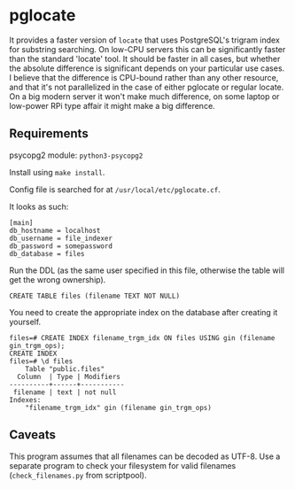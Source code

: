 # pglocate

It provides a faster version of `locate` that uses PostgreSQL's trigram index
for substring searching.  On low-CPU servers this can be significantly faster
than the standard 'locate' tool.  It should be faster in all cases, but whether
the absolute difference is significant depends on your particular use cases.
I believe that the difference is CPU-bound rather than any other resource, and
that it's not parallelized in the case of either pglocate or regular locate.
On a big modern server it won't make much difference, on some laptop or
low-power RPi type affair it might make a big difference.

## Requirements

psycopg2 module: `python3-psycopg2`

Install using `make install`.

Config file is searched for at `/usr/local/etc/pglocate.cf`.

It looks as such:

```
[main]
db_hostname = localhost
db_username = file_indexer
db_password = somepassword
db_database = files
```

Run the DDL (as the same user specified in this file, otherwise the table will
get the wrong ownership).

```
CREATE TABLE files (filename TEXT NOT NULL)
```


You need to create the appropriate index on the database after creating it
yourself.

```
files=# CREATE INDEX filename_trgm_idx ON files USING gin (filename gin_trgm_ops);
CREATE INDEX
files=# \d files
    Table "public.files"
  Column  | Type | Modifiers 
----------+------+-----------
 filename | text | not null
Indexes:
    "filename_trgm_idx" gin (filename gin_trgm_ops)
```

## Caveats

This program assumes that all filenames can be decoded as UTF-8.  Use a separate
program to check your filesystem for valid filenames (`check_filenames.py` from
scriptpool).
